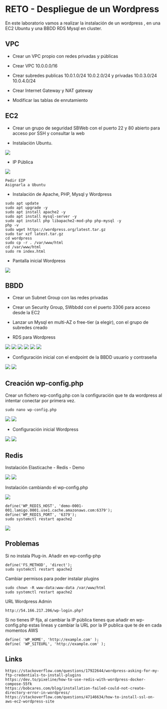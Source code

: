 # RETO - Despliegue de un Wordpress

En este laboratorio vamos a realizar la instalación de un wordpress , en una EC2 Ubuntu y una BBDD RDS Mysql en cluster.

## VPC

* Crear un VPC propio con redes privadas y públicas

* Crear VPC 10.0.0.0/16

* Crear subredes publicas 10.0.1.0/24 10.0.2.0/24 y privadas 10.0.3.0/24 10.0.4.0/24

* Crear Internet Gateway y NAT gateway

* Modificar las tablas de enrutamiento


## EC2
* Crear un grupo de seguridad SBWeb con el puerto 22 y 80 abierto para acceso por SSH y consultar la web
  
* Instalación Ubuntu. 

![](images/01.png)

* IP Pública

![](images/02.png)

```
Pedir EIP
Asignarla a Ubuntu
```

* Instalación de Apache, PHP, Mysql y Wordpress

```
sudo apt update
sudo apt upgrade -y
sudo apt install apache2 -y
sudo apt install mysql-server -y
sudo apt install php libapache2-mod-php php-mysql -y
php -v
sudo wget https://wordpress.org/latest.tar.gz
sudo tar xzf latest.tar.gz
cd wordpress
sudo cp -r . /var/www/html
cd /var/www/html
sudo rm index.html
```


* Pantalla inicial Wordpress

![](images/03.png)




## BBDD

* Crear un Subnet Group con las redes privadas

* Crear un Security Group, SWbbdd con el puerto 3306 para acceso desde la EC2

* Lanzar un Mysql en multi-AZ o free-tier (a elegir),  con el grupo de subredes creado

* RDS para Wordpress

![](images/04.png)
![](images/05.png)
![](images/06.png)
![](images/07.png)
![](images/08.png)
![](images/09.png)


* Configuración inicial con el endpoint de la BBDD usuario y contraseña

![](images/10.png)
![](images/11.png)


## Creación wp-config.php
Crear un fichero wp-config.php con la configuración que te da wordpress al intentar conectar por primera vez.
```
sudo nano wp-config.php
```
![](images/12.png)
![](images/13.png)

* Configuración inicial Wordpress
  
![](images/14.png)
![](images/15.png)


## Redis
Instalación Elasticache - Redis - Demo

![](images/19.png)
![](images/18.png)

Instalación cambiando el wp-config.php

![](images/16.png)

```
define('WP_REDIS_HOST', 'demo-0001-001.lamigo.0001.use1.cache.amazonaws.com:6379');
define('WP_REDIS_PORT', '6379');
sudo systemctl restart apache2
```
![](images/17.png)


## Problemas
Si no instala Plug-in. Añadir en wp-config-php
```
define('FS_METHOD', 'direct');
sudo systemctl restart apache2
```

Cambiar permisos para poder instalar plugins
```
sudo chown -R www-data:www-data /var/www/html
sudo systemctl restart apache2
```

URL Wordpress Admin
```
http://54.166.217.206/wp-login.php?
```

Si no tienes IP fija, al cambiar la IP pública tienes que añadir en wp-config.php estas lineas y cambiar la URL por la IP publica que te de en cada momentos AWS
```
define( 'WP_HOME', 'http://example.com' );
define( 'WP_SITEURL', 'http://example.com' );
```

## Links
```
https://stackoverflow.com/questions/17922644/wordpress-asking-for-my-ftp-credentials-to-install-plugins
https://dev.to/pixeline/how-to-use-redis-with-wordpress-docker-compose-55fk
https://bobcares.com/blog/installation-failed-could-not-create-directory-error-in-wordpress/
https://stackoverflow.com/questions/47146634/how-to-install-ssl-on-aws-ec2-wordpress-site
```

